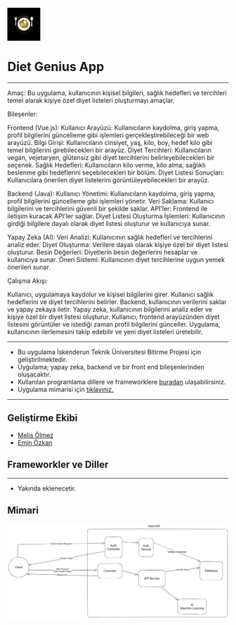 ![Diet Genius](https://github.com/DietGenius/.github/blob/main/diet-genius-75x75.png) <h1>Diet Genius App</h1>

_____
Amaç: Bu uygulama, kullanıcının kişisel bilgileri, sağlık hedefleri ve tercihleri temel alarak kişiye özel diyet listeleri oluşturmayı amaçlar.

Bileşenler:

  Frontend (Vue.js):
        Kullanıcı Arayüzü: Kullanıcıların kaydolma, giriş yapma, profil bilgilerini güncelleme gibi işlemleri gerçekleştirebileceği bir web arayüzü.
        Bilgi Girişi: Kullanıcıların cinsiyet, yaş, kilo, boy, hedef kilo gibi temel bilgilerini girebilecekleri bir arayüz.
        Diyet Tercihleri: Kullanıcıların vegan, vejetaryen, glütensiz gibi diyet tercihlerini belirleyebilecekleri bir seçenek.
        Sağlık Hedefleri: Kullanıcıların kilo verme, kilo alma, sağlıklı beslenme gibi hedeflerini seçebilecekleri bir bölüm.
        Diyet Listesi Sonuçları: Kullanıcılara önerilen diyet listelerini görüntüleyebilecekleri bir arayüz.

  Backend (Java):
        Kullanıcı Yönetimi: Kullanıcıların kaydolma, giriş yapma, profil bilgilerini güncelleme gibi işlemleri yönetir.
        Veri Saklama: Kullanıcı bilgilerini ve tercihlerini güvenli bir şekilde saklar.
        API'ler: Frontend ile iletişim kuracak API'ler sağlar.
        Diyet Listesi Oluşturma İşlemleri: Kullanıcının girdiği bilgilere dayalı olarak diyet listesi oluşturur ve kullanıcıya sunar.

  Yapay Zeka (AI):
        Veri Analizi: Kullanıcının sağlık hedefleri ve tercihlerini analiz eder.
        Diyet Oluşturma: Verilere dayalı olarak kişiye özel bir diyet listesi oluşturur.
        Besin Değerleri: Diyetlerin besin değerlerini hesaplar ve kullanıcıya sunar.
        Öneri Sistemi: Kullanıcının diyet tercihlerine uygun yemek önerileri sunar.

Çalışma Akışı:

  Kullanıcı, uygulamaya kaydolur ve kişisel bilgilerini girer.
  Kullanıcı sağlık hedeflerini ve diyet tercihlerini belirler.
  Backend, kullanıcının verilerini saklar ve yapay zekaya iletir.
  Yapay zeka, kullanıcının bilgilerini analiz eder ve kişiye özel bir diyet listesi oluşturur.
  Kullanıcı, frontend arayüzünden diyet listesini görüntüler ve istediği zaman profil bilgilerini günceller.
  Uygulama, kullanıcının ilerlemesini takip edebilir ve yeni diyet listeleri üretebilir.
  
____

- Bu uygulama İskenderun Teknik Üniversitesi Bitirme Projesi için geliştirilmektedir.
- Uygulama; yapay zeka, backend ve bir front end bileşenlerinden oluşacaktır.
- Kullanılan programlama dillere ve frameworklere [buradan](#frameworkler-ve-diller) ulaşabilirsiniz.
- Uygulama mimarisi için [tıklayınız.](#Mimari)

________

## Geliştirme Ekibi
- [Melis Ölmez](https://github.com/melisolmez)
- [Emin Özkan](https://github.com/eminozkan)


## Frameworkler ve Diller
______
- Yakında eklenecetir.


## Mimari

![mimari](https://github.com/DietGenius/.github/blob/main/application-architecture.png)
